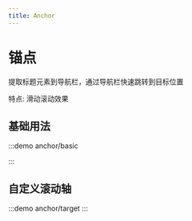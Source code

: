 ```yaml
---
title: Anchor
---
```


# 锚点
提取标题元素到导航栏，通过导航栏快速跳转到目标位置

特点: 滑动滚动效果

## 基础用法

:::demo
anchor/basic

:::

## 自定义滚动轴

:::demo
anchor/target
:::